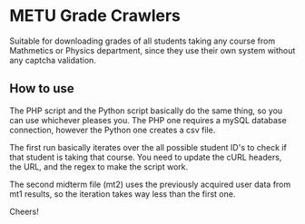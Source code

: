 <h1>METU Grade Crawlers</h1>
<p>Suitable for downloading grades of all students taking any course from Mathmetics or Physics department, since they use their own system without any captcha validation.</p>
<h2>How to use</h2>
<p>The PHP script and the Python script basically do the same thing, so you can use whichever pleases you. The PHP one requires a mySQL database connection, however the Python one creates a csv file.</p>
<p>The first run basically iterates over the all possible student ID's to check if that student is taking that course. You need to update the cURL headers, the URL, and the regex to make the script work.</p>
<p>The second midterm file (mt2) uses the previously acquired user data from mt1 results, so the iteration takes way less than the first one.</p>
<p>Cheers!</p>
